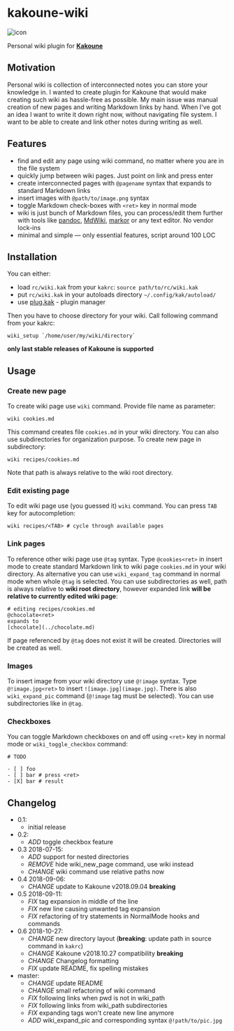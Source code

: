 # kakoune-wiki

![icon](kakoune-wiki.png)

Personal wiki plugin for [**Kakoune**][kakoune]

## Motivation

Personal wiki is collection of interconnected notes you can store your
knowledge in. I wanted to create plugin for Kakoune that would make creating
such wiki as hassle-free as possible. My main issue was manual creation of
new pages and writing Markdown links by hand. When I've got an idea I want
to write it down right now, without navigating file system.  I want to be
able to create and link other notes during writing as well.

## Features

- find and edit any page using wiki command, no matter where you are in
the file system
- quickly jump between wiki pages. Just point on link and press enter
- create interconnected pages with `@pagename` syntax that expands to standard Markdown links
- insert images with `@path/to/image.png` syntax
- toggle Markdown check-boxes with `<ret>` key in normal mode
- wiki is just bunch of Markdown files, you can process/edit them further
with tools like [pandoc](https://pandoc.org/),
[MdWiki](http://dynalon.github.io/mdwiki/),
[markor](https://github.com/gsantner/markor) or any text editor. No vendor lock-ins
- minimal and simple — only essential features, script around 100 LOC

## Installation

You can either:

- load `rc/wiki.kak` from your `kakrc`: `source path/to/rc/wiki.kak`
- put `rc/wiki.kak` in your autoloads directory `~/.config/kak/autoload/`
- use [plug.kak] - plugin manager

Then you have to choose directory for your wiki. Call following command from
your kakrc:

```
wiki_setup `/home/user/my/wiki/directory`
```

**only last stable releases of Kakoune is supported**

## Usage

### Create new page

To create wiki page use `wiki` command. Provide file name as parameter:

```
wiki cookies.md
```

This command creates file `cookies.md` in your wiki directory. You can also use
subdirectories for organization purpose. To create new page in subdirectory:
```
wiki recipes/cookies.md
```

Note that path is always relative to the wiki root directory.

### Edit existing page

To edit wiki page use (you guessed it) `wiki` command. You can press `TAB` key for autocompletion:

```
wiki recipes/<TAB> # cycle through available pages
```

### Link pages

To reference other wiki page use `@tag` syntax. Type `@cookies<ret>` in insert
mode to create standard Markdown link to wiki page `cookies.md` in your wiki
directory. As alternative you can use `wiki_expand_tag` command in normal
mode when whole `@tag` is selected.  You can use subdirectories as well,
path is always relative to **wiki root directory**, however expanded link
**will be relative to currently edited wiki page**:

```
# editing recipes/cookies.md
@chocolate<ret> 
expands to
[chocolate](../chocolate.md)
```

If page referenced by `@tag` does not exist it will be created. Directories
will be created as well.

### Images

To insert image from your wiki directory use `@!image` syntax. Type
`@!image.jpg<ret>` to insert `![image.jpg](image.jpg)`. There is also
`wiki_expand_pic` command (`@!image` tag must be selected). You can use
subdirectories like in `@tag`.

### Checkboxes

You can toggle Markdown checkboxes on and off using `<ret>` key in normal mode or `wiki_toggle_checkbox` command:

```
# TODO

- [ ] foo
- [ ] bar # press <ret>
- [X] bar # result

```

## Changelog 

- 0.1:
	- initial release
- 0.2:
	- _ADD_ toggle checkbox feature
- 0.3 2018-07-15:
	- _ADD_ support for nested directories	
	- _REMOVE_ hide wiki_new_page command, use wiki instead
	- _CHANGE_ wiki command use relative paths now
- 0.4 2018-09-06:
	- _CHANGE_ update to Kakoune v2018.09.04 **breaking**
- 0.5 2018-09-11:
	- _FIX_ tag expansion in middle of the line
	- _FIX_ new line causing unwanted tag expansion
	- _FIX_ refactoring of try statements in NormalMode hooks and commands
- 0.6 2018-10-27:
    - _CHANGE_ new directory layout (**breaking**: update path in source command in `kakrc`)
    - _CHANGE_ Kakoune v2018.10.27 compatibility **breaking**
    - _CHANGE_ Changelog formatting
    - _FIX_ update README, fix spelling mistakes
- master:
    - _CHANGE_ update README
    - _CHANGE_ small refactoring of wiki command
    - _FIX_ following links when pwd is not in wiki_path
    - _FIX_ following links from wiki_path subdirectories
    - _FIX_ expanding tags won't create new line anymore
    - _ADD_ wiki_expand_pic and corresponding syntax `@!path/to/pic.jpg`


[plug.kak]: https://github.com/andreyorst/plug.kak
[kakoune]: http://kakoune.org/
